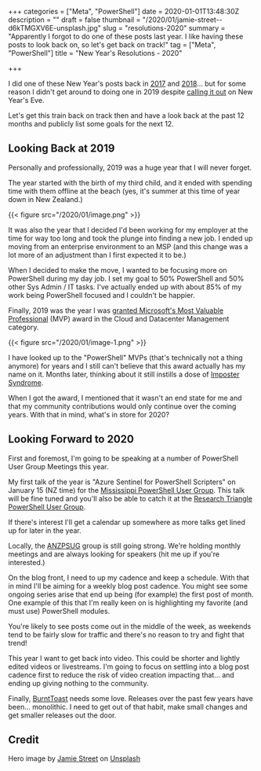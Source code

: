 +++
categories = ["Meta", "PowerShell"]
date = 2020-01-01T13:48:30Z
description = ""
draft = false
thumbnail = "/2020/01/jamie-street--d6kTMGXV6E-unsplash.jpg"
slug = "resolutions-2020"
summary = "Apparently I forgot to do one of these posts last year. I like having these posts to look back on, so let's get back on track!"
tag = ["Meta", "PowerShell"]
title = "New Year's Resolutions - 2020"

+++


I did one of these New Year's posts back in [2017](__GHOST_URL__/2017/01/06/resolution-2017/) and [2018](__GHOST_URL__/2018/01/03/resolution-2018/)... but for some reason I didn't get around to doing one in 2019 despite [calling it out](__GHOST_URL__/2018/12/31/a-toast-to-2018/) on New Year's Eve.

Let's get this train back on track then and have a look back at the past 12 months and publicly list some goals for the next 12.

## Looking Back at 2019

Personally and professionally, 2019 was a huge year that I will never forget.

The year started with the birth of my third child, and it ended with spending time with them offline at the beach (yes, it's summer at this time of year down in New Zealand.)

{{< figure src="/2020/01/image.png" >}}

It was also the year that I decided I'd been working for my employer at the time for way too long and took the plunge into finding a new job. I ended up moving from an enterprise environment to an MSP (and this change was a lot more of an adjustment than I first expected it to be.)

When I decided to make the move, I wanted to be focusing more on PowerShell during my day job. I set my goal to 50% PowerShell and 50% other Sys Admin / IT tasks. I've actually ended up with about 85% of my work being PowerShell focused and I couldn't be happier.

Finally, 2019 was the year I was [granted Microsoft's Most Valuable Professional](__GHOST_URL__/2019/09/01/mvp-omg/) (MVP) award in the Cloud and Datacenter Management category.

{{< figure src="/2020/01/image-1.png" >}}

I have looked up to the "PowerShell" MVPs (that's technically not a thing anymore) for years and I still can't believe that this award actually has my name on it. Months later, thinking about it still instills a dose of [Imposter Syndrome](https://winsysblog.com/2018/12/i-have-impostor-syndrome.html).

When I got the award, I mentioned that it wasn't an end state for me and that my community contributions would only continue over the coming years. With that in mind, what's in store for 2020?

## Looking Forward to 2020

First and foremost, I'm going to be speaking at a number of PowerShell User Group Meetings this year.

My first talk of the year is "Azure Sentinel for PowerShell Scripters" on January 15 (NZ time) for the [Mississippi PowerShell User Group](https://mspsug.com/2019/12/31/mspsug-january-2020-virtual-meeting-azure-sentinel-for-powershell-scripters/). This talk will be fine tuned and you'll also be able to catch it at the [Research Triangle PowerShell User Group](https://rtpsug.com/).

If there's interest I'll get a calendar up somewhere as more talks get lined up for later in the year.

Locally, the [ANZPSUG](https://anzpsug.github.io/) group is still going strong. We're holding monthly meetings and are always looking for speakers (hit me up if you're interested.)

On the blog front, I need to up my cadence and keep a schedule. With that in mind I'll be aiming for a weekly blog post cadence. You might see some ongoing series arise that end up being (for example) the first post of month. One example of this that I'm really keen on is highlighting my favorite (and must use) PowerShell modules.

You're likely to see posts come out in the middle of the week, as weekends tend to be fairly slow for traffic and there's no reason to try and fight that trend!

This year I want to get back into video. This could be shorter and lightly edited videos or livestreams. I'm going to focus on settling into a blog post cadence first to reduce the risk of video creation impacting that... and ending up giving nothing to the community.

Finally, [BurntToast](https://github.com/windos/BurntToast) needs some love. Releases over the past few years have been... monolithic. I need to get out of that habit, make small changes and get smaller releases out the door.

## Credit

Hero image by [Jamie Street](https://unsplash.com/@jamie452?utm_source=unsplash&utm_medium=referral&utm_content=creditCopyText) on [Unsplash](https://unsplash.com/s/photos/2020?utm_source=unsplash&utm_medium=referral&utm_content=creditCopyText)

